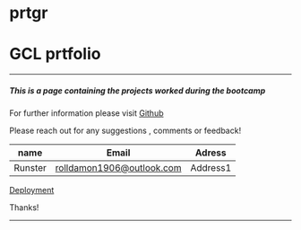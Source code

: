# prtgr
# GCL prtfolio
***
##### This  is  a  page  containing  the projects worked  during the bootcamp 

For  further information  please visit
[Github](https://github.com/Runster91/prtgr.git)

Please reach out  for any suggestions , comments or  feedback!

|name|Email|Adress|
|----|-----|------|
|Runster|rolldamon1906@outlook.com|Address1|



[Deployment](https://prtfl.onrender.com/)

Thanks!
***